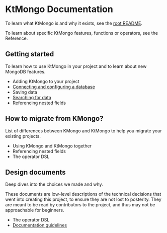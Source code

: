 # KtMongo Documentation

To learn what KtMongo is and why it exists, see the [root README](../README.md).

To learn about specific KtMongo features, functions or operators, see the Reference.

## Getting started

To learn how to use KtMongo in your project and to learn about new MongoDB features.

- Adding KtMongo to your project
- [Connecting and configuring a database](guides/connect.md)
- Saving data
- [Searching for data](guides/search.md)
- Referencing nested fields

## How to migrate from KMongo?

List of differences between KMongo and KtMongo to help you migrate your existing projects.

- Using KMongo and KtMongo together
- Referencing nested fields
- The operator DSL

## Design documents

Deep dives into the choices we made and why.

These documents are low-level descriptions of the technical decisions that went into creating this project, to ensure they are not lost to posterity. They are meant to be read by contributors to the project, and thus may not be approachable for beginners.

- The operator DSL
- [Documentation guidelines](design/documentation.md)
